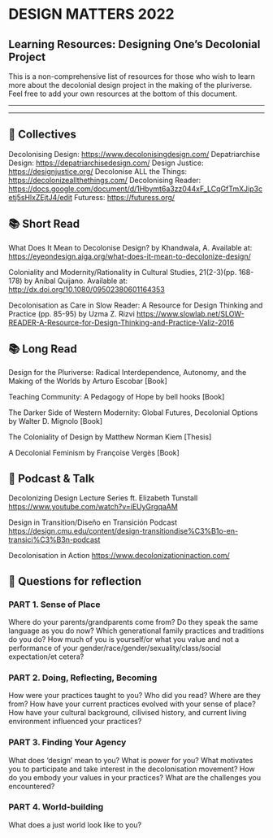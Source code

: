 
# DESIGN MATTERS 2022 
## Learning Resources: Designing One’s Decolonial Project

This is a non-comprehensive list of resources for those who wish to learn more about the decolonial design project in the making of the pluriverse. Feel free to add your own resources at the bottom of this document. 

-------
-------

## 💚 Collectives 

Decolonising Design:  https://www.decolonisingdesign.com/ 
Depatriarchise Design: https://depatriarchisedesign.com/
Design Justice: https://designjustice.org/
Decolonise ALL the Things: https://decolonizeallthethings.com/
Decolonising Reader: https://docs.google.com/document/d/1Hbymt6a3zz044xF_LCqGfTmXJip3cetj5sHlxZEjtJ4/edit
Futuress: https://futuress.org/


## 📚 Short Read 

What Does It Mean to Decolonise Design? by Khandwala, A. Available at: https://eyeondesign.aiga.org/what-does-it-mean-to-decolonize-design/ 

Coloniality and Modernity/Rationality in Cultural Studies, 21(2-3)(pp. 168-178) by Aníbal Quijano. Available at: http://dx.doi.org/10.1080/09502380601164353 

Decolonisation as Care in Slow Reader: A Resource for Design Thinking and Practice (pp. 85-95) by Uzma Z. Rizvi https://www.slowlab.net/SLOW-READER-A-Resource-for-Design-Thinking-and-Practice-Valiz-2016 
                      

## 📚 Long Read

Design for the Pluriverse: Radical Interdependence, Autonomy, and the Making of the Worlds by Arturo Escobar [Book] 

Teaching Community: A Pedagogy of Hope by bell hooks [Book] 

The Darker Side of Western Modernity: Global Futures, Decolonial Options by Walter D. Mignolo [Book] 

The Coloniality of Design by Matthew Norman Kiem [Thesis] 

A Decolonial Feminism by Françoise Vergès [Book] 


## 📼 Podcast & Talk 

Decolonizing Design Lecture Series ft. Elizabeth Tunstall https://www.youtube.com/watch?v=iEUyGrgqaAM

Design in Transition/Diseño en Transición Podcast https://design.cmu.edu/content/design-transitiondise%C3%B1o-en-transici%C3%B3n-podcast

Decolonisation in Action
https://www.decolonizationinaction.com/


## 🌿 Questions for reflection 

### PART 1. Sense of Place 

Where do your parents/grandparents come from? Do they speak the same language as you do now? 
Which generational family practices and traditions do you do?
How much of you is yourself/or what you value and not a performance of your gender/race/gender/sexuality/class/social expectation/et cetera? 

### PART 2. Doing, Reflecting, Becoming 

How were your practices taught to you?
Who did you read? Where are they from? 
How have your current practices evolved with your sense of place? 
How have your cultural background, cilivised history, and current living environment influenced your practices? 

### PART 3. Finding Your Agency 

What does ‘design’ mean to you? 
What is power for you? 
What motivates you to participate and take interest in the decolonisation movement? 
How do you embody your values in your practices? What are the challenges you encountered? 

### PART 4. World-building 

What does a just world look like to you?

    
    
